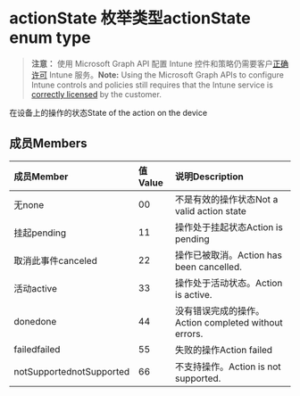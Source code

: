 # <a name="actionstate-enum-type"></a><span data-ttu-id="f7e9f-101">actionState 枚举类型</span><span class="sxs-lookup"><span data-stu-id="f7e9f-101">actionState enum type</span></span>

> <span data-ttu-id="f7e9f-102">**注意：** 使用 Microsoft Graph API 配置 Intune 控件和策略仍需要客户[正确许可](https://go.microsoft.com/fwlink/?linkid=839381) Intune 服务。</span><span class="sxs-lookup"><span data-stu-id="f7e9f-102">**Note:** Using the Microsoft Graph APIs to configure Intune controls and policies still requires that the Intune service is [correctly licensed](https://go.microsoft.com/fwlink/?linkid=839381) by the customer.</span></span>

<span data-ttu-id="f7e9f-103">在设备上的操作的状态</span><span class="sxs-lookup"><span data-stu-id="f7e9f-103">State of the action on the device</span></span>
## <a name="members"></a><span data-ttu-id="f7e9f-104">成员</span><span class="sxs-lookup"><span data-stu-id="f7e9f-104">Members</span></span>
|<span data-ttu-id="f7e9f-105">成员</span><span class="sxs-lookup"><span data-stu-id="f7e9f-105">Member</span></span>|<span data-ttu-id="f7e9f-106">值</span><span class="sxs-lookup"><span data-stu-id="f7e9f-106">Value</span></span>|<span data-ttu-id="f7e9f-107">说明</span><span class="sxs-lookup"><span data-stu-id="f7e9f-107">Description</span></span>|
|:---|:---|:---|
|<span data-ttu-id="f7e9f-108">无</span><span class="sxs-lookup"><span data-stu-id="f7e9f-108">none</span></span>|<span data-ttu-id="f7e9f-109">0</span><span class="sxs-lookup"><span data-stu-id="f7e9f-109">0</span></span>|<span data-ttu-id="f7e9f-110">不是有效的操作状态</span><span class="sxs-lookup"><span data-stu-id="f7e9f-110">Not a valid action state</span></span>|
|<span data-ttu-id="f7e9f-111">挂起</span><span class="sxs-lookup"><span data-stu-id="f7e9f-111">pending</span></span>|<span data-ttu-id="f7e9f-112">1</span><span class="sxs-lookup"><span data-stu-id="f7e9f-112">1</span></span>|<span data-ttu-id="f7e9f-113">操作处于挂起状态</span><span class="sxs-lookup"><span data-stu-id="f7e9f-113">Action is pending</span></span>|
|<span data-ttu-id="f7e9f-114">取消此事件</span><span class="sxs-lookup"><span data-stu-id="f7e9f-114">canceled</span></span>|<span data-ttu-id="f7e9f-115">2</span><span class="sxs-lookup"><span data-stu-id="f7e9f-115">2</span></span>|<span data-ttu-id="f7e9f-116">操作已被取消。</span><span class="sxs-lookup"><span data-stu-id="f7e9f-116">Action has been cancelled.</span></span>|
|<span data-ttu-id="f7e9f-117">活动</span><span class="sxs-lookup"><span data-stu-id="f7e9f-117">active</span></span>|<span data-ttu-id="f7e9f-118">3</span><span class="sxs-lookup"><span data-stu-id="f7e9f-118">3</span></span>|<span data-ttu-id="f7e9f-119">操作处于活动状态。</span><span class="sxs-lookup"><span data-stu-id="f7e9f-119">Action is active.</span></span>|
|<span data-ttu-id="f7e9f-120">done</span><span class="sxs-lookup"><span data-stu-id="f7e9f-120">done</span></span>|<span data-ttu-id="f7e9f-121">4</span><span class="sxs-lookup"><span data-stu-id="f7e9f-121">4</span></span>|<span data-ttu-id="f7e9f-122">没有错误完成的操作。</span><span class="sxs-lookup"><span data-stu-id="f7e9f-122">Action completed without errors.</span></span>|
|<span data-ttu-id="f7e9f-123">failed</span><span class="sxs-lookup"><span data-stu-id="f7e9f-123">failed</span></span>|<span data-ttu-id="f7e9f-124">5</span><span class="sxs-lookup"><span data-stu-id="f7e9f-124">5</span></span>|<span data-ttu-id="f7e9f-125">失败的操作</span><span class="sxs-lookup"><span data-stu-id="f7e9f-125">Action failed</span></span>|
|<span data-ttu-id="f7e9f-126">notSupported</span><span class="sxs-lookup"><span data-stu-id="f7e9f-126">notSupported</span></span>|<span data-ttu-id="f7e9f-127">6</span><span class="sxs-lookup"><span data-stu-id="f7e9f-127">6</span></span>|<span data-ttu-id="f7e9f-128">不支持操作。</span><span class="sxs-lookup"><span data-stu-id="f7e9f-128">Action is not supported.</span></span>|



